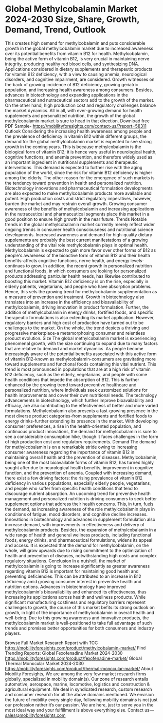 # Global Methylcobalamin Market 2024-2030 Size, Share, Growth, Demand, Trend, Outlook
This creates high demand for methylcobalamin and puts considerable growth in the global methylcobalamin market due to increased awareness over its potential benefits from vitamin B12 for health. Methylcobalamin, being the active form of vitamin B12, is very crucial in maintaining nerve integrity, producing healthy red blood cells, and synthesizing DNA. Applications considered in dietary supplements and therapeutic products for vitamin B12 deficiency, with a view to causing anemia, neurological disorders, and cognitive impairment, are considered. Growth witnesses on the back of growing incidence of B12 deficiency, growing geriatric population, and increasing health awareness among consumers. Besides, advances in biotechnology and expanding applications in the pharmaceutical and nutraceutical sectors add to the growth of the market. On the other hand, high production cost and regulatory challenges balance the market dynamics. All in all, with ever-growing demand for health supplements and personalized nutrition, the growth of the global methylcobalamin market is sure to head in that direction.
Download free PDF Sample- https://mobilityforesights.com/contact-us/?report=58311
Outlook
Considering the increasing health awareness among people and the prevalence of deficiency in vitamin B12 within different groups, the demand for the global methylcobalamin market is expected to see strong growth in the coming years. This is because methylcobalamin is the biological form of vitamin B12; it is hence very useful in neurological health, cognitive functions, and anemia prevention, and therefore widely used as an important ingredient in nutritional supplements and therapeutic interventions. This demand is expected to further rise with the aging population of the world, since the risk for vitamin B12 deficiency is higher among the elderly. The other reason for the emergence of such markets is the tendency toward prevention in health and personalized nutrition. Biotechnology innovations and pharmaceutical formulation developments are also expected to make methylcobalamin products more available and potent. High production costs and strict regulatory imperatives, however, burden the market and may restrain overall growth. Growing consumer awareness of the benefits of methylcobalamin and increasing applications in the nutraceutical and pharmaceutical segments place this market in a good position to ensure high growth in the near future.
Trends
Notable trends in the global methylcobalamin market currently merely reflect wider ongoing trends in consumer health consciousness and nutritional science developments. Increased awareness and demand for high-quality dietary supplements are probably the best current manifestations of a growing understanding of the vital role methylcobalamin plays in optimal health. Methylcobalamin is expected to gain more favor over other forms of B12 as people's awareness of the bioactive form of vitamin B12 and their health benefits-affects cognitive functions, nerve health, and energy levels-continues to grow. In addition, the recent growth in personalized nutrition and functional foods, in which consumers are looking for personalized products addressing particular health needs, has likewise contributed to boosting this market. Vitamin B12 deficiency is on the rise, especially in elderly patients, vegetarians, and people who have absorption problems. Hence, this sets the growing trend for methylcobalamin supplementation as a measure of prevention and treatment. Growth in biotechnology also translates into an increase in the efficiency and bioavailability of methylcobalamin, driving innovation in product formulation. Further, the addition of methylcobalamin in energy drinks, fortified foods, and specific therapeutic formulations is also extending its market application. However, regulatory barriers and high cost of production have turned out to be challenges to the market. On the whole, the trend depicts a thriving and progressive marketplace-a metamorphosing consumer and relentless product evolution.
Size
The global methylcobalamin market is experiencing phenomenal growth, with the size continuing to expand due to many factors that are relative to demand and market dynamics. As people become increasingly aware of the potential benefits associated with this active form of vitamin B12-known as methylcobalamin-consumers are gravitating more toward supplements and functional foods containing this vital nutrient. This trend is most pronounced in populations that are at a high risk of vitamin B12 deficiency, such as the elderly, vegetarians, and people with some health conditions that impede the absorption of B12. This is further enhanced by the growing trend toward preventive healthcare and personalized nutrition, where individuals seek customized solutions for health improvements and cover their own nutritional needs. The technology advancements in biotechnology, which further improve bioavailability and efficacy, are also contributing to the effectiveness of better and more varied formulations. Methylcobalamin also presents a fast-growing presence in the most diverse product categories-from supplements and fortified foods to energy drinks-further extending its presence in the market. With developing consumer preferences, a rise in the health-oriented population, and continuous product innovations, the demand for methylcobalamin is sure to see a considerable consumption hike, though it faces challenges in the form of high production cost and regulatory requirements.
Demand
The demand for methylcobalamin is on a remarkable stride owing to increasing consumer awareness regarding the importance of vitamin B12 in maintaining overall health and the prevention of diseases. Methylcobalamin, being one of the most bioavailable forms of vitamin B12, has turned highly sought after due to neurological health benefits, improvement in cognitive function, and the prevention of anemia. Coupled with increasing demand, there exist a few driving factors: the rising prevalence of vitamin B12 deficiency in various populations, especially elderly people, vegetarians, and people who suffer from specific health conditions that tend to discourage nutrient absorption. An upcoming trend for preventive health management and personalized nutrition is driving consumers to seek better supplement options that address their health concerns. This, in turn, fuels the demand, as increasing awareness of the role methylcobalamin plays in conditions of fatigue, mood disorders, and cognitive decline increases. Innovations in biotechnology and advances in supplement formulation also increase demand, with improvements in effectiveness and delivery of methylcobalamin products. Besides, the expansion of methylcobalamin in a wide range of health and general wellness products, including functional foods, energy drinks, and pharmaceutical formulations, widens its appeal and access. It is expected that the demand for methylcobalamin, on the whole, will grow upwards due to rising commitment to the optimization of health and prevention of diseases, notwithstanding high costs and complex regulatory situations.
Conclusion
In a nutshell, the market of methylcobalamin is going to increase significantly as greater awareness regarding vitamin B12 is important for maintaining good health and preventing deficiencies. This can be attributed to an increase in B12 deficiency amid growing consumer interest in preventive health and nutrition options. Advances in biotechnology have improved methylcobalamin's bioavailability and enhanced its effectiveness, thus increasing its applications across health and wellness products. While significant manufacturing costliness and regulatory barriers represent challenges to growth, the course of this market befits its strong outlook on growth, in light of the importance of methylcobalamin in overall health and well-being. Due to this growing awareness and innovative products, the methylcobalamin market is well-positioned to take full advantage of such trends and promises better opportunities for both consumers and industry players.

Browse Full Market Research Report with TOC  https://mobilityforesights.com/product/methylcobalamin-market/
Find Trending Reports:
Global Fexofenadine Market 2024-2030
https://mobilityforesights.com/product/fexofenadine-market/
Global Thermal Monocular Market 2024-2030
https://mobilityforesights.com/product/thermal-monocular-market/
About Mobility Foresights,
We are among the very few market research firms globally, specialized in mobility domain(s). Our zone of research entails automotive, aerospace, marine, locomotive, logistics and construction & agricultural equipment. We deal in syndicated research, custom research and consumer research for all the above domains mentioned.
We envision the future of mobility every single day, following mobility domains is not just our profession rather it’s our passion. We are here, just to serve you in the most ideal way and your fulfillment is above everything else. Contact us — sales@mobilityforesights.com


